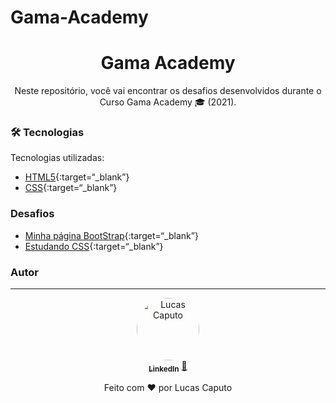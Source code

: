 # Gama-Academy
<h1 align="center">
    Gama Academy
</h1>

<p align="center">Neste repositório, você vai encontrar os desafios desenvolvidos durante o<br/>Curso Gama Academy 🎓 (2021). <br/></p>

### 🛠 Tecnologias

Tecnologias utilizadas:

- [HTML5](https://developer.mozilla.org/pt-BR/docs/Web/HTML/HTML5){:target=“_blank”}
- [CSS](https://developer.mozilla.org/pt-BR/docs/Web/CSS){:target=“_blank”}

### Desafios

- [Minha página BootStrap](https://lucascaputo-bootstrap.netlify.app/){:target=“_blank”}
- [Estudando CSS](https://lucascaputo-css.netlify.app/){:target=“_blank”}

### Autor
---

<div align="center">
<a href="https://www.linkedin.com/in/lucascaputo/">
 <img style="border-radius: 50%" src="https://avatars2.githubusercontent.com/u/51523433?s=460&u=b484a77c22f9ff70c975e242ae41fabdce39c780&v=4" width="100px;" alt="Lucas Caputo"/>
 <br />
 <sub><b>LinkedIn</b></sub></a> <a href="https://www.linkedin.com/in/lucascaputo/" title="LinkedIn">🚀</a>

Feito com ❤️ por Lucas Caputo 
</div>
